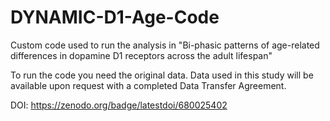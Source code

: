 # DYNAMIC-D1-Age-Code
Custom code used to run the analysis in "Bi-phasic patterns of age-related differences in dopamine D1 receptors across the adult lifespan"

To run the code you need the original data. Data used in this study will be available upon request with a completed Data Transfer Agreement.  

DOI: https://zenodo.org/badge/latestdoi/680025402
